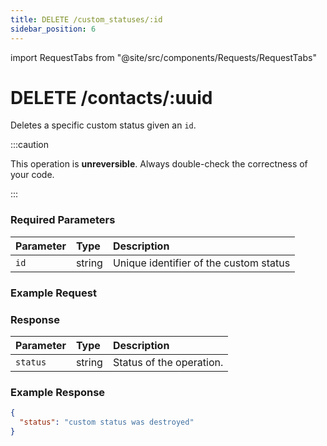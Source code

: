 ```yaml
---
title: DELETE /custom_statuses/:id
sidebar_position: 6
---
```


import RequestTabs from "@site/src/components/Requests/RequestTabs"

# DELETE /contacts/:uuid

Deletes a specific custom status given an `id`.

:::caution

This operation is **unreversible**. Always double-check the correctness of your code.

:::

### Required Parameters

| Parameter | Type   | Description                            |
| :-------- | :----- | :------------------------------------- |
| `id`      | string | Unique identifier of the custom status |

### Example Request

<RequestTabs endpoint='custom_status_api' request='delete_custom_status'/>

### Response

| Parameter | Type   | Description              |
| :-------- | :----- | :----------------------- |
| `status`  | string | Status of the operation. |

### Example Response

```json title=response.json
{
  "status": "custom status was destroyed"
}
```
